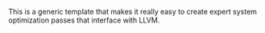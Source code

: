 This is a generic template that makes it really easy to create expert system
optimization passes that interface with LLVM.
